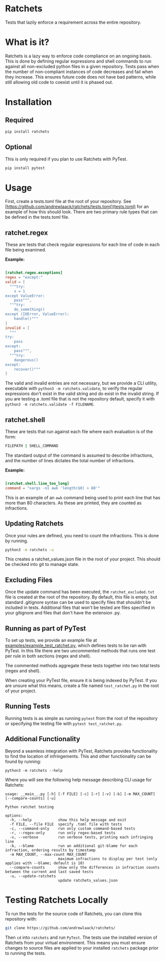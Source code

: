 # Ratchets

Tests that lazily enforce a requirement across the entire repository.

# What is it?

Ratchets is a lazy way to enforce code compliance on an ongoing basis. This is done by defining regular expressions and shell commands to run against all non-excluded python files in a given repository. Tests pass when the number of non-compliant instances of code decreases and fail when they increase. This ensures future code does not have bad patterns, while still allowing old code to coexist until it is phased out. 

# Installation

## Required

```bash
pip install ratchets
```

## Optional

This is only required if you plan to use Ratchets with PyTest.

```bash
pip install pytest
```

# Usage

First, create a tests.toml file at the root of your repository. See [https://github.com/andrewlaack/ratchets/tests.toml](tests.toml) for an example of how this should look. There are two primary rule types that can be defined in the tests.toml file. 

## ratchet.regex

These are tests that check regular expressions for each line of code in each file being examined.

**Example:**

```toml

[ratchet.regex.exceptions]
regex = "except:"
valid = [
  """try:
    x = 1
except ValueError:
    pass""",
  """try:
    do_something()
except (IOError, ValueError):
    handle()"""
]
invalid = [
  """
try:
    pass
except:
    pass""",
  """try:
    dangerous()
except:
    recover()"""
]

```

The valid and invalid entries are not necessary, but we provide a CLI utility, executable with ```python3 -m ratchets.validate```, to verify the regular expressions don't exist in the valid string and do exist in the invalid string. If you are testing a .toml file that is not the repository default, specify it with ```python3 -m ratchets.validate -f FILENAME```. 

## ratchet.shell

These are tests that run against each file where each evaluation is of the form:

```bash
FILEPATH | SHELL_COMMAND

```

The standard output of the command is assumed to describe infractions, and the number of lines dictates the total number of infractions.

**Example:**

```toml

[ratchet.shell.line_too_long]
command = "xargs -n1 awk 'length($0) > 80'"

```

This is an example of an `awk` command being used to print each line that has more than 80 characters. As these are printed, they are counted as infractions.

## Updating Ratchets

Once your rules are defined, you need to count the infractions. This is done by running.

```bash
python3 -m ratchets -u
```

This creates a ratchet_values.json file in the root of your project. This should be checked into git to manage state.

## Excluding Files

Once the update command has been executed, the `ratchet_excluded.txt` file is created at the root of the repository. By default, this file is empty, but standard .gitignore syntax can be used to specify files that shouldn't be included in tests. Additional files that won't be tested are files specified in your gitignore and files that don't have the extension .py.

## Running as part of PyTest

To set up tests, we provide an example file at [examples/example_test_ratchet.py](https://github.com/andrewlaack/ratchets/examples/example_test_ratchet.py), which defines tests to be ran with PyTest. In this file there are two uncommented methods that runs one test per rule in both sections (regex and shell).

The commented methods aggregate these tests together into two total tests (regex and shell).

When creating your PyTest file, ensure it is being indexed by PyTest. If you are unsure what this means, create a file named `test_ratchet.py` in the root of your project.

## Running Tests

Running tests is as simple as running ```pytest``` from the root of the repository or specifying the testing file with ```pytest test_ratchet.py```.

## Additional Functionality

Beyond a seamless integration with PyTest, Ratchets provides functionality to find the location of infringements. This and other functionality can be found by running:

```
python3 -m ratchets --help
```

Where you will see the following help message describing CLI usage for Ratchets:

```
usage: __main__.py [-h] [-f FILE] [-c] [-r] [-v] [-b] [-m MAX_COUNT] [--compare-counts] [-u]

Python ratchet testing

options:
  -h, --help            show this help message and exit
  -f FILE, --file FILE  specify .toml file with tests
  -c, --command-only    run only custom command-based tests
  -r, --regex-only      run only regex-based tests
  -v, --verbose         run verbose tests, printing each infringing line
  -b, --blame           run an additional git-blame for each infraction, ordering results by timestamp
  -m MAX_COUNT, --max-count MAX_COUNT
                        maximum infractions to display per test (only applies with --blame; default is 10)
  --compare-counts      show only the differences in infraction counts between the current and last saved tests
  -u, --update-ratchets
                        update ratchets_values.json
```

# Testing Ratchets Locally

To run the tests for the source code of Ratchets, you can clone this repository with:

```bash
git clone https://github.com/andrewlaack/ratchets/
```

Then `cd` into `ratchets` and run `PyTest`. The tests use the installed version of Ratchets from your virtual environment. This means you must ensure changes to source files are applied to your installed `ratchets` package prior to running the tests.
